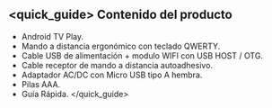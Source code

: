 ## <quick_guide> Contenido del producto

* Android TV Play.
* Mando a distancia ergonómico con teclado QWERTY.
* Cable USB de alimentación + modulo WIFI con USB HOST / OTG. 
* Cable receptor de mando a distancia autoadhesivo.
* Adaptador AC/DC con Micro USB tipo A hembra.
* Pilas AAA.
* Guía Rápida.
</quick_guide>
